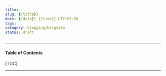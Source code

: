 ```yaml
---
title:
slug: {{title}}
date: {{date}} {{time}} UTC+05:30
tags: 
category: blogging/blogsite
status: draft
---
```


***

<h4>Table of Contents</h4>
[TOC]

***

